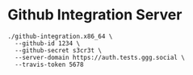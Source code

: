 # Github Integration Server

    ./github-integration.x86_64 \
      --github-id 1234 \
      --github-secret s3cr3t \
      --server-domain https://auth.tests.ggg.social \
      --travis-token 5678
